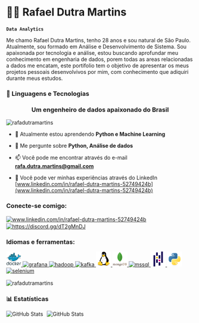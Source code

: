 # 👨‍💻 Rafael Dutra Martins

**`Data Analytics`**

Me chamo Rafael Dutra Martins, tenho 28 anos e sou natural de São Paulo. Atualmente, sou formado em Análise e Desenvolvimento de Sistema. Sou apaixonada por tecnologia e análise, estou buscando aprofundar meu conhecimento em engenharia de dados, porem todas as areas relacionadas a dados me encatam, este portifolio tem o objetivo de apresentar os meus projetos pessoais desenvolvivos por mim, com conhecimento que adiquiri durante meus estudos.

### 🤖 Linguagens e Tecnologias

<h3 align="center">Um engenheiro de dados apaixonado do Brasil</h3>

<p align="left"> <img src="https://komarev.com/ghpvc/?username=rafadutramartins&label=Profile%20views&color=0e75b6&style=flat" alt="rafadutramartins" /> </p>

- 🌱 Atualmente estou aprendendo **Python e Machine Learning**

- 💬 Me pergunte sobre **Python, Análise de dados**

- 📫 Você pode me encontrar através do e-mail **rafa.dutra.martins@gmail.com**

- 📄 Você pode ver minhas experiências através do LinkedIn [www.linkedin.com/in/rafael-dutra-martins-52749424b](www.linkedin.com/in/rafael-dutra-martins-52749424b)

<h3 align="left">Conecte-se comigo:</h3>
<p align="left">
<a href="https://linkedin.com/in/www.linkedin.com/in/rafael-dutra-martins-52749424b" target="blank"><img align="center" src="https://raw.githubusercontent.com/rahuldkjain/github-profile-readme-generator/master/src/images/icons/Social/linked-in-alt.svg" alt="www.linkedin.com/in/rafael-dutra-martins-52749424b" height="30" width="40" /></a>
<a href="https://discord.gg/https://discord.gg/dT2gMnDJ" target="blank"><img align="center" src="https://raw.githubusercontent.com/rahuldkjain/github-profile-readme-generator/master/src/images/icons/Social/discord.svg" alt="https://discord.gg/dT2gMnDJ" height="30" width="40" /></a>
</p>

<h3 align="left">Idiomas e ferramentas:</h3>
<p align="left"> <a href="https://www.docker.com/" target="_blank" rel="noreferrer"> <img src="https://raw.githubusercontent.com/devicons/devicon/master/icons/docker/docker-original-wordmark.svg" alt="docker" width="40" height="40"/> </a> <a href="https://grafana.com" target="_blank" rel="noreferrer"> <img src="https://www.vectorlogo.zone/logos/grafana/grafana-icon.svg" alt="grafana" width="40" height="40"/> </a> <a href="https://hadoop.apache.org/" target="_blank" rel="noreferrer"> <img src="https://www.vectorlogo.zone/logos/apache_hadoop/apache_hadoop-icon.svg" alt="hadoop" width="40" height="40"/> </a> <a href="https://kafka.apache.org/" target="_blank" rel="noreferrer"> <img src="https://www.vectorlogo.zone/logos/apache_kafka/apache_kafka-icon.svg" alt="kafka" width="40" height="40"/> </a> <a href="https://www.linux.org/" target="_blank" rel="noreferrer"> <img src="https://raw.githubusercontent.com/devicons/devicon/master/icons/linux/linux-original.svg" alt="linux" width="40" altura="40"/> </a> <a href="https://www.mongodb.com/" target="_blank" rel="noreferrer"> <img src="https://raw.githubusercontent.com/devicons/devicon/master/icons/mongodb/mongodb-original-wordmark.svg" alt="mongodb" width="40" height="40"/> </a> <a href="https://www.microsoft.com/en-us/sql-server" target="_blank" rel="noreferrer"> <img src="https://www.svgrepo.com/show/303229/microsoft-sql-server-logo.svg" alt="mssql" width="40" height="40"/> </a> <a href="https://pandas.pydata.org/" target="_blank" rel="noreferrer"> <img src="https://raw.githubusercontent.com/devicons/devicon/2ae2a900d2f041da66e950e4d48052658d850630/icons/pandas/pandas-original.svg" alt="pandas" width="40" height="40"/> </a> <a href="https://www.python.org" target="_blank" rel="noreferrer"> <img src="https://raw.githubusercontent.com/devicons/devicon/master/icons/python/python-original.svg" alt="python" width="40" height="40"/> </a> <a href="https://www.selenium.dev" target="_blank" rel="noreferrer"> <img src="https://raw.githubusercontent.com/detain/svg-logos/780f25886640cef088af994181646db2f6b1a3f8/svg/selenium-logo.svg" alt="selenium" width="40" height="40"/> </a> </p>

<p><img align="center" src="https://github-readme-stats.vercel.app/api/top-langs?username=rafadutramartins&show_icons=true&locale=en&layout=compact" alt="rafadutramartins" /></p>



### 📊 Estatísticas

<p>
  <img 
    align="left" 
    alt="GitHub Stats" 
    height="200" 
    style="padding-right: 10px;" 
    src="https://github-readme-stats.vercel.app/api?username=RafaDutraMartins&show_icons=true&theme=tokyonight&include_all_commits=true&locale=pt-br" 
  />

<img 
      align="left" 
      alt="GitHub Stats" 
      height="200" 
      src="https://github-readme-stats.vercel.app/api/top-langs/?username=RafaDutraMartins&theme=tokyonight&layout=compact&custom_title=Tecnologias&langs_count=9" 
  />

</p>
